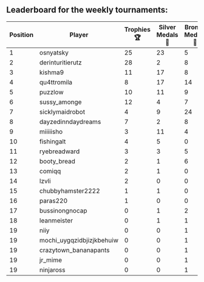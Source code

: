 ## Leaderboard for the weekly tournaments:

| Position | Player | Trophies 🏆 | Silver Medals 🥈 | Bronze Medals 🥉 | Points |
|----------|--------|------------|-----------------|-----------------|--------|
| 1 | osnyatsky | 25 | 23 | 5 | 100.5 |
| 2 | derinturitierutz | 28 | 2 | 8 | 90.0 |
| 3 | kishma9 | 11 | 17 | 8 | 54.0 |
| 4 | qu4ttromila | 8 | 17 | 14 | 48.0 |
| 5 | puzzlow | 10 | 11 | 9 | 45.5 |
| 6 | sussy_amonge | 12 | 4 | 7 | 43.5 |
| 7 | sicklymaidrobot | 4 | 9 | 24 | 33.0 |
| 8 | dayzedinndaydreams | 7 | 2 | 8 | 27.0 |
| 9 | miiiiisho | 3 | 11 | 4 | 22.0 |
| 10 | fishingalt | 4 | 5 | 0 | 17.0 |
| 11 | ryebreadward | 3 | 3 | 5 | 14.5 |
| 12 | booty_bread | 2 | 1 | 6 | 10.0 |
| 13 | comiqq | 2 | 1 | 0 | 7.0 |
| 14 | lzvli | 2 | 0 | 0 | 6.0 |
| 15 | chubbyhamster2222 | 1 | 1 | 0 | 4.0 |
| 16 | paras220 | 1 | 0 | 0 | 3.0 |
| 17 | bussinongnocap | 0 | 1 | 2 | 2.0 |
| 18 | leanmeister | 0 | 1 | 1 | 1.5 |
| 19 | niiy | 0 | 0 | 1 | 0.5 |
| 19 | mochi_uygqzidbjizjkbehuiw | 0 | 0 | 1 | 0.5 |
| 19 | crazytown_bananapants | 0 | 0 | 1 | 0.5 |
| 19 | jr_mime | 0 | 0 | 1 | 0.5 |
| 19 | ninjaross | 0 | 0 | 1 | 0.5 |
